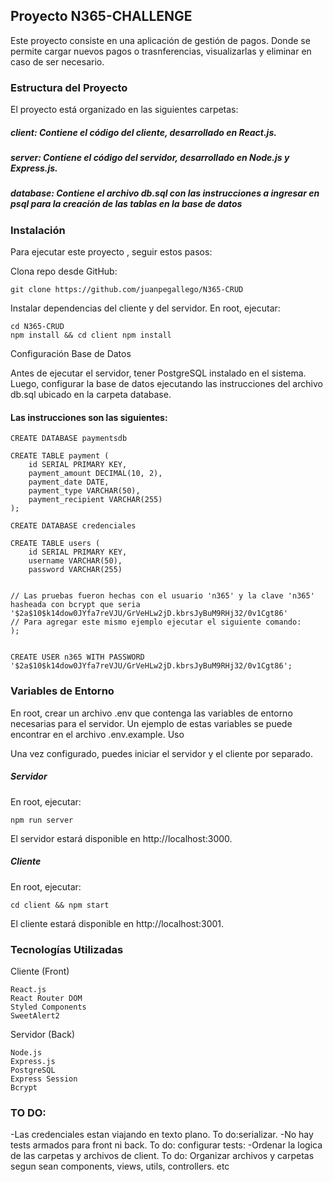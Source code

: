 ## Proyecto N365-CHALLENGE

Este proyecto consiste en una aplicación de gestión de pagos. Donde se permite cargar nuevos pagos o trasnferencias, visualizarlas y eliminar en caso de ser necesario.

### Estructura del Proyecto

El proyecto está organizado en las siguientes carpetas:

##### client: Contiene el código del cliente, desarrollado en React.js.

##### server: Contiene el código del servidor, desarrollado en Node.js y Express.js.

##### database: Contiene el archivo db.sql con las instrucciones a ingresar en psql para la creación de las tablas en la base de datos

### Instalación

Para ejecutar este proyecto , seguir estos pasos:

Clona repo desde GitHub:

```
git clone https://github.com/juanpegallego/N365-CRUD
```

Instalar dependencias del cliente y del servidor. En root, ejecutar:

```
cd N365-CRUD
npm install && cd client npm install
```

Configuración
Base de Datos

Antes de ejecutar el servidor, tener PostgreSQL instalado en el sistema. Luego, configurar la base de datos ejecutando las instrucciones del archivo db.sql ubicado en la carpeta database.

#### Las instrucciones son las siguientes:

```
CREATE DATABASE paymentsdb

CREATE TABLE payment (
    id SERIAL PRIMARY KEY,
    payment_amount DECIMAL(10, 2),
    payment_date DATE,
    payment_type VARCHAR(50),
    payment_recipient VARCHAR(255)
);

CREATE DATABASE credenciales

CREATE TABLE users (
    id SERIAL PRIMARY KEY,
    username VARCHAR(50),
    password VARCHAR(255)


// Las pruebas fueron hechas con el usuario 'n365' y la clave 'n365' hasheada con bcrypt que seria '$2a$10$k14dow0JYfa7reVJU/GrVeHLw2jD.kbrsJyBuM9RHj32/0v1Cgt86'
// Para agregar este mismo ejemplo ejecutar el siguiente comando:
);


CREATE USER n365 WITH PASSWORD '$2a$10$k14dow0JYfa7reVJU/GrVeHLw2jD.kbrsJyBuM9RHj32/0v1Cgt86';
```

### Variables de Entorno

En root, crear un archivo .env que contenga las variables de entorno necesarias para el servidor. Un ejemplo de estas variables se puede encontrar en el archivo .env.example.
Uso

Una vez configurado, puedes iniciar el servidor y el cliente por separado.

##### Servidor

En root, ejecutar:

```
npm run server

```

El servidor estará disponible en http://localhost:3000.

##### Cliente

En root, ejecutar:

```
cd client && npm start
```

El cliente estará disponible en http://localhost:3001.

### Tecnologías Utilizadas

Cliente (Front)

    React.js
    React Router DOM
    Styled Components
    SweetAlert2

Servidor (Back)

    Node.js
    Express.js
    PostgreSQL
    Express Session
    Bcrypt

### TO DO:

-Las credenciales estan viajando en texto plano. To do:serializar.
-No hay tests armados para front ni back. To do: configurar tests:
-Ordenar la logica de las carpetas y archivos de client. To do: Organizar archivos y carpetas segun sean components, views, utils, controllers. etc
